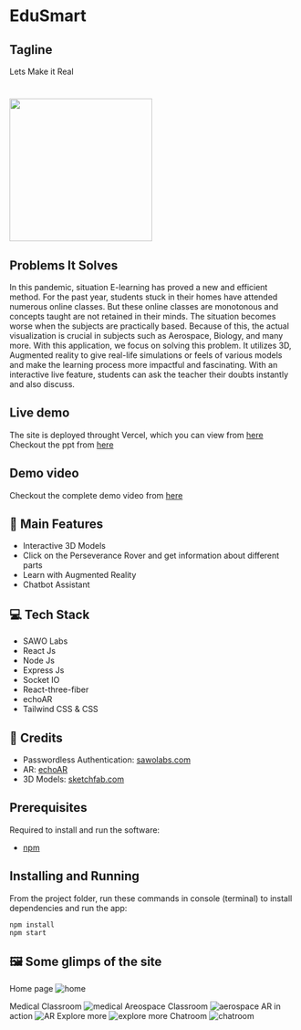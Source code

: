 # EduSmart

## Tagline
Lets Make it Real   
<!-- ![3d](https://user-images.githubusercontent.com/64855593/132103582-1ef1652d-a5da-4dbc-ba45-ae4ee4b4e640.gif) -->
# 
<img src="https://user-images.githubusercontent.com/64855593/132103582-1ef1652d-a5da-4dbc-ba45-ae4ee4b4e640.gif" width="250px" >


## Problems It Solves
In this pandemic, situation E-learning has proved a new and efficient method. For the past year, students stuck in their homes have attended numerous online classes. But these online classes are monotonous and concepts taught are not retained in their minds. The situation becomes worse when the subjects are practically based. Because of this, the actual visualization is crucial in subjects such as Aerospace, Biology, and many more. With this application, we focus on solving this problem. It utilizes 3D, Augmented reality to give real-life simulations or feels of various models and make the learning process more impactful and fascinating. With an interactive live feature, students can ask the teacher their doubts instantly and also discuss.
## Live demo

The site is deployed throught Vercel, which you can view from [here](https://edu-smart.vercel.app/)  
Checkout the ppt from [here](https://www.canva.com/design/DAEpFl8JPvs/4wUFIgirVNxxOuMvdLS7MQ/view?utm_content=DAEpFl8JPvs&utm_campaign=designshare&utm_medium=link&utm_source=sharebutton)

## Demo video

Checkout the complete demo video from [here](https://youtu.be/WpuTS0YcoEQ)

## 🚀 Main Features

- Interactive 3D Models
- Click on the Perseverance Rover and get information about different parts
- Learn with Augmented Reality
- Chatbot Assistant

## 💻 Tech Stack

- SAWO Labs
- React Js
- Node Js
- Express Js
- Socket IO
- React-three-fiber
- echoAR
- Tailwind CSS & CSS

## 🤝 Credits

- Passwordless Authentication: [sawolabs.com](https://sawolabs.com/)
- AR: [echoAR](https://www.echoar.xyz/)
- 3D Models: [sketchfab.com](https://sketchfab.com)

## Prerequisites

Required to install and run the software:

- [npm](https://www.npmjs.com/get-npm)

## Installing and Running

From the project folder, run these commands in console (terminal) to install dependencies and run the app:

```
npm install
npm start
```

## 🖼️ Some glimps of the site
Home page
![home](https://user-images.githubusercontent.com/64153988/132110128-35b2c009-0877-4b1f-83fc-8e7c26d4f8eb.png)

Medical Classroom
![medical](https://user-images.githubusercontent.com/64153988/132110107-4425b106-566f-40e2-b458-fcec08a0aa97.png)
Areospace Classroom
![aerospace](https://user-images.githubusercontent.com/64153988/132110109-47cbc290-9e2b-4799-b021-8929dde4c6f7.png)
AR in action
![AR](https://user-images.githubusercontent.com/64153988/132110114-39cd748c-3f08-4c19-bc2b-6d595653d58a.png)
Explore more
![explore more](https://user-images.githubusercontent.com/64153988/132110115-55927862-d7a7-461a-91b2-0f3f67245f98.png)
Chatroom
![chatroom](https://user-images.githubusercontent.com/64153988/132110116-20ae04b6-9241-488c-bc9a-a61465a1a457.png)

